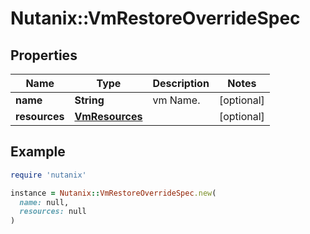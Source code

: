 # Nutanix::VmRestoreOverrideSpec

## Properties

| Name | Type | Description | Notes |
| ---- | ---- | ----------- | ----- |
| **name** | **String** | vm Name. | [optional] |
| **resources** | [**VmResources**](VmResources.md) |  | [optional] |

## Example

```ruby
require 'nutanix'

instance = Nutanix::VmRestoreOverrideSpec.new(
  name: null,
  resources: null
)
```

